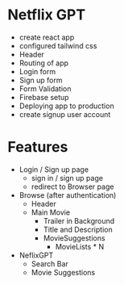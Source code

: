 # Netflix GPT
- create react app
- configured tailwind css
- Header
- Routing of app
- Login form
- Sign up form
- Form Validation
- Firebase setup
- Deploying app to production
- create signup user account

# Features
- Login / Sign up page
    - sign in / sign up page
    - redirect to Browser page
- Browse (after authentication)
    - Header
    - Main Movie
        - Trailer in Background
        - Title and Description
        - MovieSuggestions
            - MovieLists * N
- NeflixGPT
    - Search Bar
    - Movie Suggestions